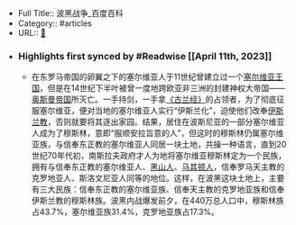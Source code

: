- Full Title:: 波黑战争_百度百科
- Category:: #articles
- URL:: [🔗](https://baike.baidu.com/item/%E6%B3%A2%E9%BB%91%E6%88%98%E4%BA%89/3682634)
- ### Highlights first synced by #Readwise [[April 11th, 2023]]
    - 在东罗马帝国的卵翼之下的塞尔维亚人于11世纪曾建立过一个[塞尔维亚王国](/item/%E5%A1%9E%E5%B0%94%E7%BB%B4%E4%BA%9A%E7%8E%8B%E5%9B%BD?fromModule=lemma_inlink)，但是在14世纪下半叶被曾一度地跨欧亚非三洲的封建神权大帝国——[奥斯曼帝国](/item/%E5%A5%A5%E6%96%AF%E6%9B%BC%E5%B8%9D%E5%9B%BD?fromModule=lemma_inlink)所灭亡。一手持剑，一手拿[《古兰经》](/item/%E3%80%8A%E5%8F%A4%E5%85%B0%E7%BB%8F%E3%80%8B?fromModule=lemma_inlink)的占领者，为了彻底征服塞尔维亚，便对当地的塞尔维亚人实行“伊斯兰化”，迫使他们改奉[伊斯兰教](/item/%E4%BC%8A%E6%96%AF%E5%85%B0%E6%95%99/242135?fromModule=lemma_inlink)，否则就要将其逐出家园。结果，居住在波斯尼亚的一部分塞尔维亚人成为了穆斯林，意即“服顺安拉旨意的人”，但这时的穆斯林仍属塞尔维亚族，与信奉东正教的塞尔维亚人同居一块土地，共操一种语言，直到20世纪70年代初，南斯拉夫政府才人为地将塞尔维亚穆斯林定为一个民族，拥有与信奉东正教的塞尔维亚人、[黑山人](/item/%E9%BB%91%E5%B1%B1%E4%BA%BA/2520156?fromModule=lemma_inlink)、[马其顿人](/item/%E9%A9%AC%E5%85%B6%E9%A1%BF%E4%BA%BA/3020263?fromModule=lemma_inlink)，信奉罗马天主教的克罗地亚人、斯洛文尼亚人同等的地位。这样，在波黑这块土地上，主要有三大民族：信奉东正教的塞尔维亚族、信奉天主教的克罗地亚族和信奉伊斯兰教的穆斯林族。波黑内战爆发前夕，在440万总人口中，穆斯林族占43.7%，塞尔维亚族31.4%，克罗地亚族占17.3%。
